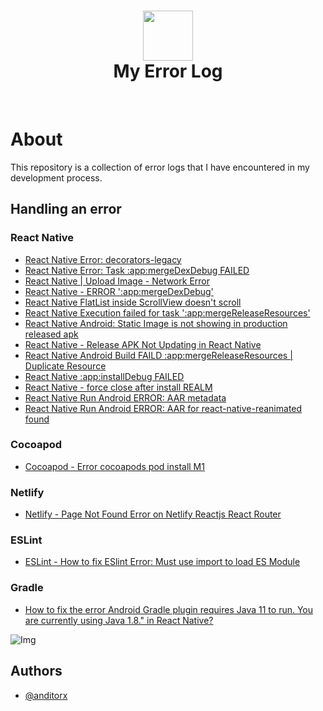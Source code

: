 <div align="center">
      <h1> <img src="https://res.cloudinary.com/dzwztfzvu/image/upload/v1667285026/avatar-1_rpum4l.png" width="80px"><br/>My Error Log</h1>
     </div>
<p align="center"> <a href="https://anditorx.showwcase.com/" target="_blank"><img alt="" src="https://img.shields.io/badge/Website-EA4C89?style=normal&logo=dribbble&logoColor=white" style="vertical-align:center" /></a> <a href="https://twitter.com/anditorx" target="_blank"><img alt="" src="https://img.shields.io/badge/Twitter-1DA1F2?style=normal&logo=twitter&logoColor=white" style="vertical-align:center" /></a> <a href="https://id.linkedin.com/in/andirustianto}" target="_blank"><img alt="" src="https://img.shields.io/badge/LinkedIn-0077B5?style=normal&logo=linkedin&logoColor=white" style="vertical-align:center" /></a> </p>

# About
This repository is a collection of error logs that I have encountered in my development process.

## Handling an error

### React Native

- [React Native Error: decorators-legacy](https://github.com/anditorx/errorlog/tree/main/src/Error-Decorators-Legacy)
- [React Native Error: Task :app:mergeDexDebug FAILED](https://github.com/anditorx/errorlog/tree/main/src/app-mergeDexDebugFAILED)
- [React Native | Upload Image - Network Error](https://github.com/anditorx/errorlog/tree/main/src/upload-image-network-error)
- [React Native - ERROR ':app:mergeDexDebug'](https://github.com/anditorx/errorlog/tree/main/src/rn-error-app-mergedexdebug)
- [React Native FlatList inside ScrollView doesn't scroll](https://github.com/anditorx/errorlog/tree/main/src/rn-flatlist-inside-scrollview)
- [React Native Execution failed for task ':app:mergeReleaseResources'](https://github.com/anditorx/errorlog/tree/main/src/rn-error-app-mergeReleaseResources)
- [React Native Android: Static Image is not showing in production released apk](https://github.com/anditorx/errorlog/tree/main/src/rn-error-static-image)
- [React Native - Release APK Not Updating in React Native](https://github.com/anditorx/errorlog/tree/main/src/rn-release-apk-not-update)
- [React Native Android Build FAILD :app:mergeReleaseResources | Duplicate Resource](https://github.com/anditorx/errorlog/tree/main/src/rn-mergeReleaseResources)
- [React Native :app:installDebug FAILED](https://github.com/anditorx/errorlog/tree/main/src/rn-installDebug-FAILED)
- [React Native - force close after install REALM](https://github.com/anditorx/errorlog/tree/main/src/rn-force-close-after-install-realm)
- [React Native Run Android ERROR: AAR metadata](https://github.com/anditorx/errorlog/tree/main/src/rn-error-AARmetadata)
- [React Native Run Android ERROR: AAR for react-native-reanimated found](https://github.com/anditorx/errorlog/tree/main/src/rn-aar-reanimated-notfound)

### Cocoapod
- [Cocoapod - Error cocoapods pod install M1](https://github.com/anditorx/errorlog/tree/main/src/error-cocoapod-install-m1)

### Netlify
- [Netlify - Page Not Found Error on Netlify Reactjs React Router](https://github.com/anditorx/errorlog/tree/main/src/netlify-page-not-found-reactjs)
### ESLint
- [ESLint - How to fix ESlint Error: Must use import to load ES Module](https://github.com/anditorx/errorlog/tree/main/src/eslint-error-must-use-import-es-module)
### Gradle
- [How to fix the error Android Gradle plugin requires Java 11 to run. You are currently using Java 1.8." in React Native?](https://github.com/anditorx/errorlog/tree/main/src/android-Gradle-plugin-requires-Java11)


![Img](https://res.cloudinary.com/dzwztfzvu/image/upload/v1674204366/programming-1857236_1280_banner_daunyi.jpg)

## Authors

- [@anditorx](https://www.github.com/anditorx)
